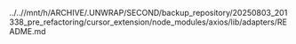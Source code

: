 ../..//mnt/h/ARCHIVE/.UNWRAP/SECOND/backup_repository/20250803_201338_pre_refactoring/cursor_extension/node_modules/axios/lib/adapters/README.md